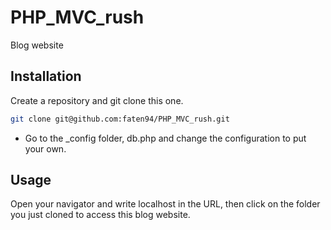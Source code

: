 # PHP_MVC_rush

Blog website

## Installation

Create a repository and git clone this one.

```bash
git clone git@github.com:faten94/PHP_MVC_rush.git
```
+ Go to the _config folder, db.php and change the configuration to put your own.

## Usage

Open your navigator and write localhost in the URL, then click on the folder you just cloned to access this blog website.
